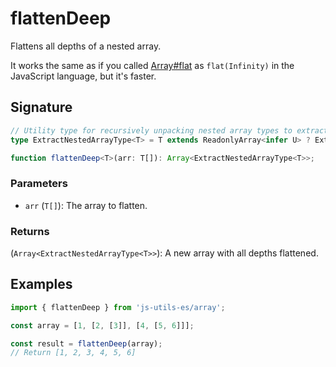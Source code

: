 # flattenDeep

Flattens all depths of a nested array.

It works the same as if you called [Array#flat](https://developer.mozilla.org/en-US/docs/Web/JavaScript/Reference/Global_Objects/Array/flat) as `flat(Infinity)` in the JavaScript language, but it's faster.

## Signature

```typescript
// Utility type for recursively unpacking nested array types to extract the type of the innermost element
type ExtractNestedArrayType<T> = T extends ReadonlyArray<infer U> ? ExtractNestedArrayType<U> : T;

function flattenDeep<T>(arr: T[]): Array<ExtractNestedArrayType<T>>;
```

### Parameters

- `arr` (`T[]`): The array to flatten.

### Returns

(`Array<ExtractNestedArrayType<T>>`): A new array with all depths flattened.

## Examples

```typescript twoslash
import { flattenDeep } from 'js-utils-es/array';

const array = [1, [2, [3]], [4, [5, 6]]];

const result = flattenDeep(array);
// Return [1, 2, 3, 4, 5, 6]
```
